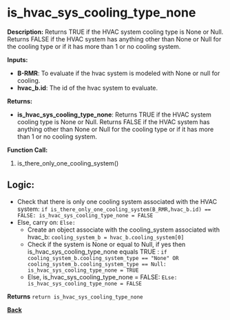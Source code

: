 # is_hvac_sys_cooling_type_none  

**Description:** Returns TRUE if the HVAC system cooling type is None or Null. Returns FALSE if the HVAC system has anything other than None or Null for the cooling type or if it has more than 1 or no cooling system.   

**Inputs:**  
- **B-RMR**: To evaluate if the hvac system is modeled with None or null for cooling.   
- **hvac_b.id**: The id of the hvac system to evaluate.  

**Returns:**  
- **is_hvac_sys_cooling_type_none**: Returns TRUE if the HVAC system cooling type is None or Null. Returns FALSE if the HVAC system has anything other than None or Null for the cooling type or if it has more than 1 or no cooling system.  
 
**Function Call:** 
1. is_there_only_one_cooling_system()  

## Logic:   
- Check that there is only one cooling system associated with the HVAC system: `if is_there_only_one_cooling_system(B_RMR,hvac_b.id) == FALSE: is_hvac_sys_cooling_type_none = FALSE`  
- Else, carry on: `Else: `
    - Create an object associate with the cooling_system associated with hvac_b: `cooling_system_b = hvac_b.cooling_system[0]`
    - Check if the system is None or equal to Null, if yes then is_hvac_sys_cooling_type_none equals TRUE  : `if cooling_system_b.cooling_system_type == "None" OR cooling_system_b.cooling_system_type == Null: is_hvac_sys_cooling_type_none = TRUE` 
    - Else, is_hvac_sys_cooling_type_none = FALSE: `ELse: is_hvac_sys_cooling_type_none = FALSE`  

**Returns** `return is_hvac_sys_cooling_type_none`  

**[Back](../../../_toc.md)**
